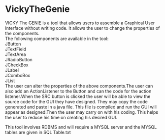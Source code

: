 # VickyTheGenie
VICKY The GENIE is a tool that allows users to assemble a Graphical User Interface without writing code.  It allows the user to change the properties of the components.<br />
The following components are available in the tool:<br />
JButton<br />
JTextField<br />
JTextArea<br />
JRadioButton<br />
JCheckBox<br />
JLabel<br />
JComboBox<br />
JList<br />
The user can alter the properties of the above components.The user can also add an ActionListener to the Button and can the code for the action listener.When the SRC button is clicked the user will be able to view the source code for the GUI they have designed. They may copy the code generated and paste in a java file. This file is compiled and run the GUI will appear as designed.Then the user may carry on with his coding. This helps the user to reduce his time on creating his desired GUI.<br />

This tool involves RDBMS and will require a MYSQL server and the MYSQL tables are given in SQL Table.txt
